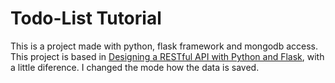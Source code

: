 # Todo-List Tutorial
This is a project made with python, flask framework and mongodb access.
This project is based in [Designing a RESTful API with Python and Flask](https://blog.miguelgrinberg.com/post/designing-a-restful-api-with-python-and-flask), with a little diference. I changed the mode how the data is saved.
